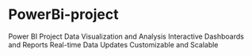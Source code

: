 # PowerBi-project
Power BI Project
Data Visualization and Analysis
Interactive Dashboards and Reports
Real-time Data Updates
Customizable and Scalable
